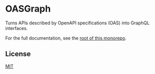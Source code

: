 # OASGraph

Turns APIs described by OpenAPI specifications (OAS) into GraphQL interfaces.

For the full documentation, see the [root of this monorepo](https://github.com/strongloop/oasgraph/).

## License
[MIT](./LICENSE.md)